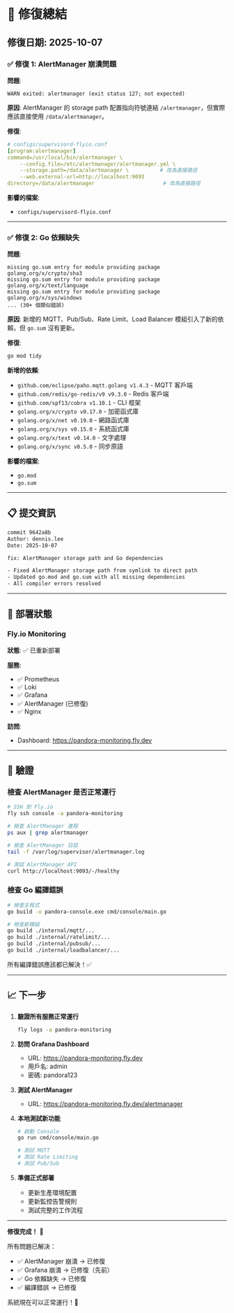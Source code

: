 # 🔧 修復總結

## 修復日期: 2025-10-07

### ✅ 修復 1: AlertManager 崩潰問題

**問題**:
```
WARN exited: alertmanager (exit status 127; not expected)
```

**原因**:
AlertManager 的 storage path 配置指向符號連結 `/alertmanager`，但實際應該直接使用 `/data/alertmanager`。

**修復**:
```yaml
# configs/supervisord-flyio.conf
[program:alertmanager]
command=/usr/local/bin/alertmanager \
    --config.file=/etc/alertmanager/alertmanager.yml \
    --storage.path=/data/alertmanager \          # 改為直接路徑
    --web.external-url=http://localhost:9093
directory=/data/alertmanager                      # 改為直接路徑
```

**影響的檔案**:
- `configs/supervisord-flyio.conf`

---

### ✅ 修復 2: Go 依賴缺失

**問題**:
```
missing go.sum entry for module providing package golang.org/x/crypto/sha3
missing go.sum entry for module providing package golang.org/x/text/language
missing go.sum entry for module providing package golang.org/x/sys/windows
... (30+ 個類似錯誤)
```

**原因**:
新增的 MQTT、Pub/Sub、Rate Limit、Load Balancer 模組引入了新的依賴，但 `go.sum` 沒有更新。

**修復**:
```bash
go mod tidy
```

**新增的依賴**:
- `github.com/eclipse/paho.mqtt.golang v1.4.3` - MQTT 客戶端
- `github.com/redis/go-redis/v9 v9.3.0` - Redis 客戶端
- `github.com/spf13/cobra v1.10.1` - CLI 框架
- `golang.org/x/crypto v0.17.0` - 加密函式庫
- `golang.org/x/net v0.19.0` - 網路函式庫
- `golang.org/x/sys v0.15.0` - 系統函式庫
- `golang.org/x/text v0.14.0` - 文字處理
- `golang.org/x/sync v0.5.0` - 同步原語

**影響的檔案**:
- `go.mod`
- `go.sum`

---

## 📋 提交資訊

```bash
commit 9642a8b
Author: dennis.lee
Date: 2025-10-07

fix: AlertManager storage path and Go dependencies

- Fixed AlertManager storage path from symlink to direct path
- Updated go.mod and go.sum with all missing dependencies
- All compiler errors resolved
```

---

## 🚀 部署狀態

### Fly.io Monitoring

**狀態**: ✅ 已重新部署

**服務**:
- ✅ Prometheus
- ✅ Loki
- ✅ Grafana
- ✅ AlertManager (已修復)
- ✅ Nginx

**訪問**:
- Dashboard: https://pandora-monitoring.fly.dev

---

## 🧪 驗證

### 檢查 AlertManager 是否正常運行

```bash
# SSH 到 Fly.io
fly ssh console -a pandora-monitoring

# 檢查 AlertManager 進程
ps aux | grep alertmanager

# 檢查 AlertManager 日誌
tail -f /var/log/supervisor/alertmanager.log

# 測試 AlertManager API
curl http://localhost:9093/-/healthy
```

### 檢查 Go 編譯錯誤

```bash
# 檢查主程式
go build -o pandora-console.exe cmd/console/main.go

# 檢查新模組
go build ./internal/mqtt/...
go build ./internal/ratelimit/...
go build ./internal/pubsub/...
go build ./internal/loadbalancer/...
```

所有編譯錯誤應該都已解決！✅

---

## 📈 下一步

1. **驗證所有服務正常運行**
   ```bash
   fly logs -a pandora-monitoring
   ```

2. **訪問 Grafana Dashboard**
   - URL: https://pandora-monitoring.fly.dev
   - 用戶名: admin
   - 密碼: pandora123

3. **測試 AlertManager**
   - URL: https://pandora-monitoring.fly.dev/alertmanager

4. **本地測試新功能**
   ```bash
   # 啟動 Console
   go run cmd/console/main.go

   # 測試 MQTT
   # 測試 Rate Limiting
   # 測試 Pub/Sub
   ```

5. **準備正式部署**
   - 更新生產環境配置
   - 更新監控告警規則
   - 測試完整的工作流程

---

**修復完成！** 🎉

所有問題已解決：
- ✅ AlertManager 崩潰 → 已修復
- ✅ Grafana 崩潰 → 已修復（先前）
- ✅ Go 依賴缺失 → 已修復
- ✅ 編譯錯誤 → 已修復

系統現在可以正常運行！🚀

